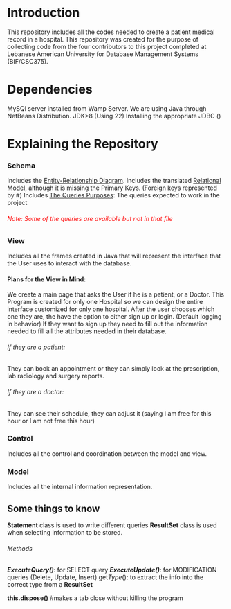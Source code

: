 # Introduction
This repository includes all the codes needed to create a patient medical record in a hospital.
This repository was created for the purpose of collecting code from the four contributors to this project completed at Lebanese American University for Database Management Systems (BIF/CSC375).

# Dependencies
MySQl server installed from Wamp Server.
We are using Java through NetBeans Distribution.
JDK>8 (Using 22)
Installing the appropriate JDBC ()

# Explaining the Repository
### Schema
Includes the [Entity-Relationship Diagram](/Schema/Picture1.png).
Includes the translated [Relational Model](/Schema/Relational%20Model.docx), although it is missing the Primary Keys. (Foreign keys represented by #)
Includes [The Queries Purposes](/Schema/Queries.docx): The queries expected to work in the project 
###### <span style="color:red">Note: Some of the queries are available but not in that file</span>


### View
Includes all the frames created in Java that will represent the interface that the User uses to interact with the database.

#### Plans for the View in Mind:
We create a main page that asks the User if he is a patient, or a Doctor.
This Program is created for only one Hospital so we can design the entire interface customized for only one hospital.
After the user chooses which one they are, the have the option to either sign up or login. (Default logging in behavior)
If they want to sign up they need to fill out the information needed to fill all the attributes needed in their database.

###### If they are a patient:
They can book an appointment or they can simply look at the prescription, lab radiology and surgery reports.

###### If they are a doctor:
They can see their schedule, they can adjust it (saying I am free for this hour or I am not free this hour)

### Control
Includes all the control and coordination between the model and view.

### Model
Includes all the internal information representation.

## Some things to know
**Statement** class is used to write different queries
**ResultSet** class is used when selecting information to be stored.

###### Methods  
***ExecuteQuery()***: for SELECT query
***ExecuteUpdate()***: for MODIFICATION queries (Delete, Update, Insert)
get*Type*(): to extract the info into the correct type from a **ResultSet**

**this.dispose()** #makes a tab close without killing the program
